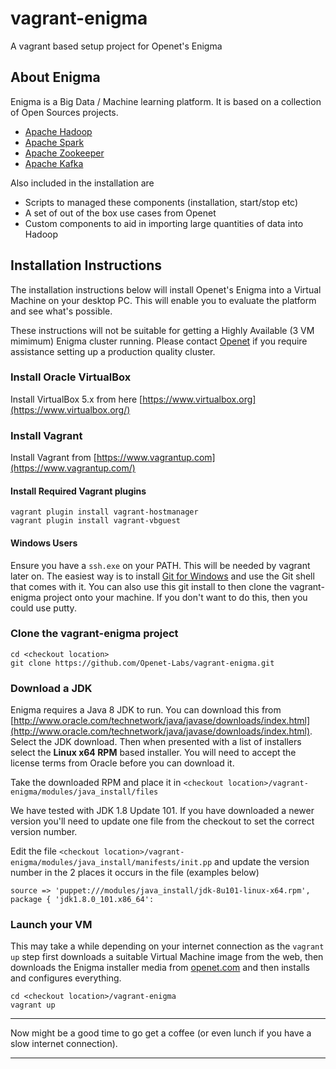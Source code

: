 # vagrant-enigma
A vagrant based setup project for Openet's Enigma

## About Enigma
Enigma is a Big Data / Machine learning platform. It is based on a collection of Open Sources projects.

* [Apache Hadoop](http://hadoop.apache.org/)
* [Apache Spark](http://spark.apache.org/)
* [Apache Zookeeper](http://zookeeper.apache.org/)
* [Apache Kafka](http://kafka.apache.org/) 

Also included in the installation are 
* Scripts to managed these components (installation, start/stop etc)
* A set of out of the box use cases from Openet
* Custom components to aid in importing large quantities of data into Hadoop

## Installation Instructions
The installation instructions below will install Openet's Enigma into a Virtual Machine on your desktop PC.  This will enable you to evaluate the platform and see what's possible. 

These instructions will not be suitable for getting a Highly Available (3 VM mimimum) Enigma cluster running.  Please contact [Openet](http://openet.com) if you require assistance setting up a production quality cluster.


### Install Oracle VirtualBox
Install VirtualBox 5.x from here [https://www.virtualbox.org](https://www.virtualbox.org/)

### Install Vagrant
Install Vagrant from [https://www.vagrantup.com](https://www.vagrantup.com/)

#### Install Required Vagrant plugins
    vagrant plugin install vagrant-hostmanager
    vagrant plugin install vagrant-vbguest

#### Windows Users 
Ensure you have a `ssh.exe` on your PATH.  This will be needed by vagrant later on.  The easiest way is to install [Git for Windows](https://git-for-windows.github.io/) and use the Git shell that comes with it.  You can also use this git install to then clone the vagrant-enigma project onto your machine.  If you don't want to do this, then you could use putty.


### Clone the vagrant-enigma project
    cd <checkout location>
    git clone https://github.com/Openet-Labs/vagrant-enigma.git

### Download a JDK
Enigma requires a Java 8 JDK to run.  You can download this from [http://www.oracle.com/technetwork/java/javase/downloads/index.html](http://www.oracle.com/technetwork/java/javase/downloads/index.html).  Select the JDK download. Then when presented with a list of installers select the **Linux x64 RPM** based installer. You will need to accept the license terms from Oracle before you can download it.

Take the downloaded RPM and place it in `<checkout location>/vagrant-enigma/modules/java_install/files`

We have tested with JDK 1.8 Update 101.  If you have downloaded a newer version you'll need to update one file from the checkout to set the correct version number. 

Edit the file `<checkout location>/vagrant-enigma/modules/java_install/manifests/init.pp` and update the version number in the 2 places it occurs in the file (examples below)

    source => 'puppet:///modules/java_install/jdk-8u101-linux-x64.rpm',
    package { 'jdk1.8.0_101.x86_64':
    
### Launch your VM
This may take a while depending on your internet connection as the `vagrant up` step first downloads a suitable Virtual Machine image from the web, then downloads the Enigma installer media from [openet.com](http://www.openet.com) and then installs and configures everything.

    cd <checkout location>/vagrant-enigma
    vagrant up

---
Now might be a good time to go get a coffee (or even lunch if you have a slow internet connection).

---

 


